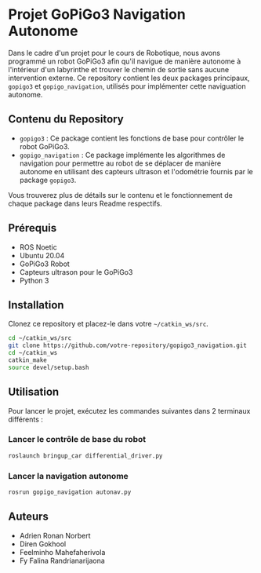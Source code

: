 # Projet GoPiGo3 Navigation Autonome

Dans le cadre d'un projet pour le cours de Robotique, nous avons programmé un robot GoPiGo3 afin qu'il navigue de manière autonome à l'intérieur d'un labyrinthe et trouver le chemin de sortie sans aucune intervention externe. Ce repository contient les deux packages principaux, `gopigo3` et `gopigo_navigation`, utilisés pour implémenter cette naviguation autonome.

## Contenu du Repository

- `gopigo3` : Ce package contient les fonctions de base pour contrôler le robot GoPiGo3.
- `gopigo_navigation` : Ce package implémente les algorithmes de navigation pour permettre au robot de se déplacer de manière autonome en utilisant des capteurs ultrason et l'odométrie fournis par le package `gopigo3`.

Vous trouverez plus de détails sur le contenu et le fonctionnement de chaque package dans leurs Readme respectifs.

## Prérequis

- ROS Noetic
- Ubuntu 20.04
- GoPiGo3 Robot
- Capteurs ultrason pour le GoPiGo3
- Python 3

## Installation

Clonez ce repository et placez-le dans votre `~/catkin_ws/src`.

```sh
cd ~/catkin_ws/src
git clone https://github.com/votre-repository/gopigo3_navigation.git
cd ~/catkin_ws
catkin_make
source devel/setup.bash
```

## Utilisation

Pour lancer le projet, exécutez les commandes suivantes dans 2 terminaux différents :

### Lancer le contrôle de base du robot

```sh
roslaunch bringup_car differential_driver.py
```

### Lancer la navigation autonome

```sh
rosrun gopigo_navigation autonav.py
```

## Auteurs

- Adrien Ronan Norbert
- Diren Gokhool
- Feelminho Mahefaherivola
- Fy Falina Randrianarijaona
